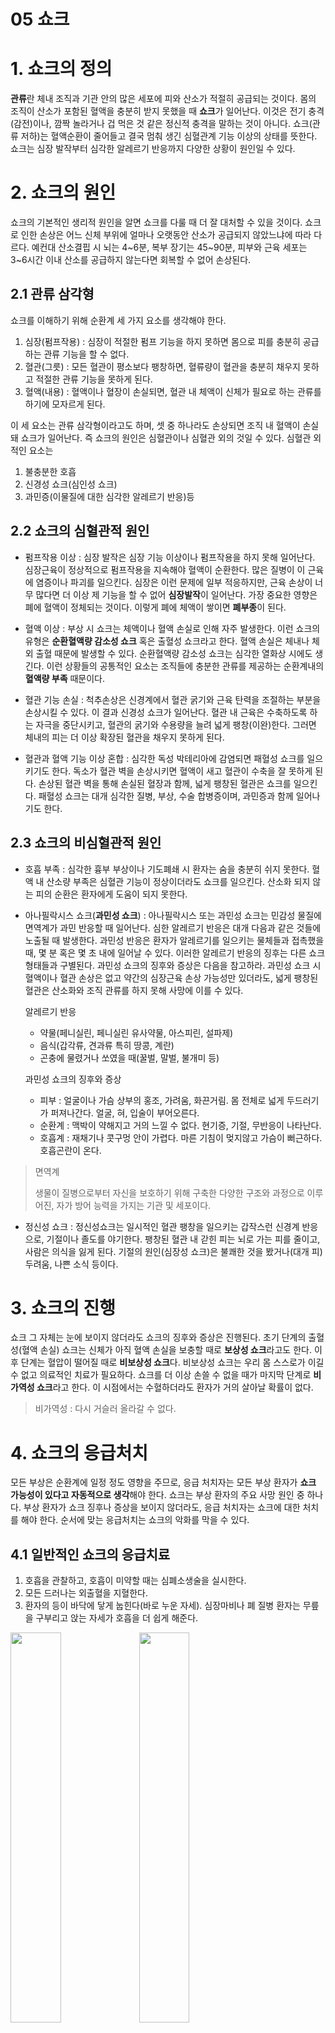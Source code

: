 05 쇼크
===

# 1. 쇼크의 정의

**관류**란 체내 조직과 기관 안의 많은 세포에 피와 산소가 적절히 공급되는 것이다. 몸의 조직이 산소가 포함된 혈액을 충분히 받지 못했을 때 **쇼크**가 일어난다. 이것은 전기 충격(감전)이나, 깜짝 놀라거나 겁 먹은 것 같은 정신적 충격을 말하는 것이 아니다. 쇼크(관류 저하)는 혈액순환이 줄어들고 결국 멈춰 생긴 심혈관계 기능 이상의 상태를 뜻한다. 쇼크는 심장 발작부터 심각한 알레르기 반응까지 다양한 상황이 원인일 수 있다.



# 2. 쇼크의 원인

쇼크의 기본적인 생리적 원인을 알면 쇼크를 다룰 때 더 잘 대처할 수 있을 것이다.
쇼크로 인한 손상은 어느 신체 부위에 얼마나 오랫동안 산소가 공급되지 않았느냐에 따라 다르다. 예컨대 산소결핍 시 뇌는 4~6분, 복부 장기는 45~90분, 피부와 근육 세포는 3~6시간 이내 산소를 공급하지 않는다면 회복할 수 없어 손상된다.

## 2.1 관류 삼각형

쇼크를 이해하기 위해 순환계 세 가지 요소를 생각해야 한다.

1. 심장(펌프작용) : 심장이 적절한 펌프 기능을 하지 못하면 몸으로 피를 충분히 공급하는 관류 기능을 할 수 없다.
2. 혈관(그릇)     : 모든 혈관이 평소보다 팽창하면, 혈류량이 혈관을 충분히 채우지 못하고 적절한 관류 기능을 못하게 된다.
3. 혈액(내용)     : 혈액이나 혈장이 손실되면, 혈관 내 체액이 신체가 필요로 하는 관류를 하기에 모자르게 된다.

이 세 요소는 관류 삼각형이라고도 하며, 셋 중 하나라도 손상되면 조직 내 혈액이 손실돼 쇼크가 일어난다. 즉 쇼크의 원인은 심혈관이나 심혈관 외의 것일 수 있다. 심혈관 외적인 요소는

1. 불충분한 호흡
2. 신경성 쇼크(심인성 쇼크)
3. 과민증(이물질에 대한 심각한 알레르기 반응)등

## 2.2 쇼크의 심혈관적 원인

* 펌프작용 이상 : 심장 발작은 심장 기능 이상이나 펌프작용을 하지 못해 일어난다. 심장근육이 정상적으로 펌프작용을 지속해야 혈액이 순환한다. 많은 질병이 이 근육에 염증이나 파괴를 일으킨다. 심장은 이런 문제에 일부 적응하지만, 근육 손상이 너무 많다면 더 이상 제 기능을 할 수 없어 **심장발작**이 일어난다. 가장 중요한 영향은 폐에 혈액이 정체되는 것이다. 이렇게 폐에 체액이 쌓이면 **폐부종**이 된다.

* 혈액 이상 : 부상 시 쇼크는 체액이나 혈액 손실로 인해 자주 발생한다. 이런 쇼크의 유형은 **순환혈액량 감소성 쇼크** 혹은 출혈성 쇼크라고 한다. 혈액 손실은 체내나 체외 출혈 때문에 발생할 수 있다. 순환혈액량 감소성 쇼크는 심각한 열화상 시에도 생긴다. 이런 상황들의 공통적인 요소는 조직들에 충분한 관류를 제공하는 순환계내의 **혈액량 부족** 때문이다.

* 혈관 기능 손실 : 척추손상은 신경계에서 혈관 굵기와 근육 탄력을 조절하는 부분을 손상시킬 수
있다. 이 결과 신경성 쇼크가 일어난다. 혈관 내 근육은 수축하도록 하는 자극을 중단시키고, 혈관의 굵기와 수용량을 늘려 넓게 팽창(이완)한다. 그러면 체내의 피는 더 이상 확장된 혈관을 채우지 못하게 된다.

* 혈관과 혈액 기능 이상 혼합 : 심각한 독성 박테리아에 감염되면 패혈성 쇼크를 일으키기도 한다. 독소가 혈관 벽을 손상시키면 혈액이 새고 혈관이 수축을 잘 못하게 된다. 손상된 혈관 벽을 통해 손실된 혈장과 함께, 넓게 팽창된 혈관은 쇼크를 일으킨다. 패혈성 쇼크는 대개 심각한 질병, 부상, 수술 합병증이며, 과민증과 함께 일어나기도 한다.

## 2.3 쇼크의 비심혈관적 원인

* 호흡 부족 :  심각한 흉부 부상이나 기도폐쇄 시 환자는 숨을 충분히 쉬지 못한다. 혈액 내 산소량 부족은 심혈관 기능이 정상이더라도 쇼크를 일으킨다. 산소화 되지 않는 피의 순환은 환자에게 도움이 되지 못한다.

* 아나필락시스 쇼크(**과민성 쇼크**) :  아나필락시스 또는 과민성 쇼크는 민감성 물질에 면역계가 과민 반응할 때 일어난다. 심한 알레르기 반응은 대개 다음과 같은 것들에 노출될 때 발생한다. 과민성 반응은 환자가 알레르기를 일으키는 물체들과 접촉했을 때, 몇 분 혹은 몇 초 내에 일어날 수 있다. 이러한 알레르기 반응의 징후는 다른 쇼크 형태들과 구별된다. 과민성 쇼크의 징후와 증상은 다음을 참고하라. 과민성 쇼크 시 혈액이나 혈관 손상은 없고 약간의 심장근육 손상 가능성만 있더라도, 넓게 팽창된 혈관은 산소화와 조직 관류를 하지 못해 사망에 이를 수 있다.

    알레르기 반응

    - 약물(페니실린, 페니실린 유사약물, 아스피린, 설파제)
    - 음식(갑각류, 견과류 특히 땅콩, 계란)
    - 곤충에 물렸거나 쏘였을 때(꿀벌, 말벌, 불개미 등)

    과민성 쇼크의 징후와 증상

    - 피부 : 얼굴이나 가슴 상부의 홍조, 가려움, 화끈거림. 몸 전체로 넓게 두드러기가 퍼져나간다. 얼굴, 혀, 입술이 부어오른다.
    - 순환계 : 맥박이 약해지고 거의 느낄 수 없다. 현기증, 기절, 무반응이 나타난다.
    - 호흡계 : 재채기나 콧구멍 안이 가렵다. 마른 기침이 멎지않고 가슴이 뻐근하다. 호흡곤란이 온다.

> 면역계
>
> 생물이 질병으로부터 자신을 보호하기 위해 구축한 다양한 구조와 과정으로 이루어진, 자가 방어 능력을 가지는 기관 및 세포이다.

* 정신성 쇼크 : 정신성쇼크는 일시적인 혈관 팽창을 일으키는 갑작스런 신경계 반응으로, 기절이나 졸도를 야기한다. 팽창된 혈관 내 갇힌 피는 뇌로 가는 피를 줄이고, 사람은 의식을 잃게 된다. 기절의 원인(심장성 쇼크)은 불쾌한 것을 봤거나(대개 피) 두려움, 나쁜 소식 등이다.

# 3. 쇼크의 진행

쇼크 그 자체는 눈에 보이지 않더라도 쇼크의 징후와 증상은 진행된다. 초기 단계의 출혈성(혈액 손실) 쇼크는 신체가 아직 혈액 손실을 보충할 때로 **보상성 쇼크**라고도 한다. 이후 단계는 혈압이 떨어질 때로 **비보상성 쇼크**다. 비보상성 쇼크는 우리 몸 스스로가 이길 수 없고 의료적인 치료가 필요하다. 쇼크를 더 이상 손쓸 수 없을 때가 마지막 단계로 **비가역성 쇼크**라고 한다. 이 시점에서는 수혈하더라도 환자가 거의 살아날 확률이 없다.

> 비가역성 : 다시 거슬러 올라갈 수 없다.

# 4. 쇼크의 응급처치

모든 부상은 순환계에 일정 정도 영향을 주므로, 응급 처치자는 모든 부상 환자가 **쇼크 가능성이 있다고 자동적으로 생각**해야 한다. 쇼크는 부상 환자의 주요 사망 원인 중 하나다. 부상 환자가 쇼크 징후나 증상을 보이지 않더라도, 응급 처치자는 쇼크에 대한 처치를 해야 한다. 순서에 맞는 응급처치는 쇼크의 악화를 막을 수 있다.

## 4.1 일반적인 쇼크의 응급치료

1. 호흡을 관찰하고, 호흡이 미약할 때는 심폐소생술을 실시한다.
2. 모든 드러나는 외출혈을 지혈한다.
3. 환자의 등이 바닥에 닿게 눕힌다(바로 누운 자세). 심장마비나 폐 질병 환자는 무릎을 구부리고 앉는 자세가 호흡을 더 쉽게 해준다.

<img src="./img/쇼크자세.gif" width="40%">
<img src="./img/쇼크자세2.gif" width="40%">

> 쇼크 환자에게 다리를 높게 위치시키는 것이 효과가 있을까?
>
> 다리를 높이는 것이 효과가 있다는 정확한 연구 결과는 아직 없다. 환자의 골반이나 머리 손상을 잘 알기 어렵기 때문에 환자의 다리를 올리면 큰 손상을 입힐 수 도 있다.


4. 골절이나 머리, 척추, 몸통 부상이 의심된다면 환자를 움직이면 안 된다. 옷의 목, 가슴, 허리를 느슨하게 끌러준다.
5. 뼈나 관절 부상에 부목을 대면 통증과 출혈을 줄일 수 있고, 추가적인 조직 손상도 방지한다.
6. 환자를 따뜻하게 해준다. 담요를 아래에 깔아주고 몸에도 덮어준다. 핫팩, 뜨거운 물병 같은 외부 열원은 사용하면 안 된다.
7. 환자를 부드럽게 다룬다.
8. 즉각적인 응급치료를 찾는다. 119에 신고하거나 구급차가 도착하지 않으면 환자를 승용차에 태워
병원으로 이송해야 할 것이다.

---
### 주의!!
쇼크 환자에게 다음과 같은 처치는 하면 안됩니다.

1. 호흡곤란, 흉부 부상, 눈 관통산, 심장발작 환자는 뒤로 눞히면 안된다.
2. 환자에게 일체 음료수나 음식을 주면 안된다. 메스꺼움이나 구토를 유발할 수 있으며 수술시 합병증을 유발할 수 있다.
3. 침대나 들것의 발을 들어올리면 안된다. 환자의 호흡에 영향을 줄 것이며, 뇌정맥 혈류가 방해를 받아 뇌 부종을 야기할 수 있다.
4. 머리손상, 뇌졸중, 흉부 부상, 호흡 곤란, 심장발작이 의심되는 환자의 다리를 올려서는 안 된다.
5. 외부 열원을 사용하면 안 된다. (핫팩, 뜨거운 물병 등)
---

## 4.2 과민성 쇼크의 응급처치

1. 즉시 119에 신고한다.
2. 호흡을 관찰하고 호흡이 미약하다면 심폐소생술을 시작한다.
3. 환자가 개인적으로 에피네프린을 처방받았다면, 사용할 수 있게 도와준다. 어떤 환자는 응급상황 시 에피네프린을 스스로 주입할 수 있는 에피네프린 자동주사기를 갖고 있을 것이다. 응급처치자가 직접 주사기를 사용해야 한다면 아래 절차를 따른다.

    1. 환자가 의사에게 처방받은 에피네프린을 받아, 환자의 것이 맞고 유효기간이 지나지 않았는지 확인한다.
    2. 에피네프린 자동주사기의 안전뚜껑을 제거한다.
    3. 환자의 다리가 움직이지 않게 붙잡는다.
    4.  허벅지 바깥쪽 중간쯤에 주사기의 끝을 찔러 넣도록 준비한다. 얇은 옷이면 위로 찌를 수 있다.
    5. 빠르고 확실하게 주사기를 허벅지에 찌르고, 10초간 그 상태로 가만히 있는다. 이 때, 환자에게 약물이 주입된다.
    6. 허벅지에서 주사기를 뽑는다. 한 손으로 사용한 주사기를 바늘이 안으로 가게 튜브 안에 넣고, 적절한 방식으로 폐기한다.

4. 환자가 베나드릴 등 안티히스타민제를 복용하도록 돕는다. 효과가 나타날 때까지 약 20분 정도 걸리므로 환자를 소생시키지는 않지만, 추가적인 반응을 예방할 수 있다.

## 4.3 기절 응급처치(심장성 쇼크)
많은 경우, 기절한 환자가 일단 쓰러져서 누우면, 뇌로 가는 혈액순환이 재개되고 반응성이 다시 돌아온다. 기절할 것 같다면 눕거나 앉는다. 기절하면 바닥에 쓰러지기 때문에, 어지럽다고 머리를 무릎 사이에 넣으면 안 된다. 또한 이 자세는 몸을 구부러지게 해 다리에서 심장으로 돌아가는 혈류를 막는다.

다른 사람이 기절했다면 아래와 같이 한다.
1. 호흡을 확인하고, 호흡이 미약하다면 심폐소생술을 시작하고 119를 부른다.
2. 환자를 편안한 자세나 등을 대고 바로 누운 자세를 취하게 한다. 머리나 척추 손상이 의심되지 않으면 다리를 15~30cm 정도 올려준다.
3. 가능한 머리나 척추 손상이 있는지 확인한다(특히 노인 환자의 경우). 환자가 쇠약감, 현기증, 통증이 없이 보행이 불가능하면, 머리 손상이나 다른 문제를 의심해야 한다. 119에 즉시 전화하고 가능한 척추손상을 응급 처치한다.
4. 환자가 쓰러진다면, 검사하고 다른 부상을 처치한다.
5. 환자가 신선한 공기를 마시도록 한다(예. 창문 열기). 주변 사람들을 떨어져 서게 한다.

> 쇼크가 발생한 환자를 언제 움직여야 할까?
> 
> 가능한 환자를 움직이지 말도록하며, 위험한 주변 환경에 처해 있다면 환자를 안전한 곳으로 옮겨야 한다. 만약 환자가 구토나, 체액으로 호흡이 어렵거나 환자를 잠시 남겨놓아야 할때에는 HAINES(High Arm In Endangered Spine) 회복자세를 취해준다. <img src="./img/HAINES.jpg">

> 기절하거나 무반응인 환자에게, 냄새 자극제나 암모니아 흡입제 캡슐을 사용해야 하나?
>
> 사용해서는 안된다. 또한 환자의 의식을 확인하기 위해 물을 끼얹거나 뺨을 때려서도 안된다. 환자가 냄새 자극제로 인해 갑자기 머리를 흔든다면, 경추 부상을 입은 환자의 경우 악영향을 줄 수 있다.